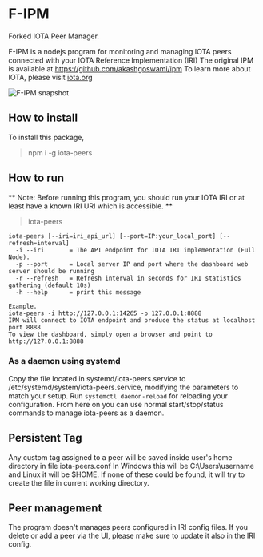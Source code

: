 # F-IPM
Forked IOTA Peer Manager. 

F-IPM is a nodejs program for monitoring and managing IOTA peers connected with your IOTA Reference Implementation (IRI)
The original IPM is available at https://github.com/akashgoswami/ipm
To learn more about IOTA, please visit [iota.org](https://iota.org)


![F-IPM snapshot](/public/img/ipm.jpg)

## How to install

To install this package, 

> npm i -g iota-peers

## How to run

** Note: Before running this program, you should run your IOTA IRI or at least have a known IRI URI which is accessible. **

> iota-peers 

```
iota-peers [--iri=iri_api_url] [--port=IP:your_local_port] [--refresh=interval]
  -i --iri       = The API endpoint for IOTA IRI implementation (Full Node). 
  -p --port      = Local server IP and port where the dashboard web server should be running
  -r --refresh   = Refresh interval in seconds for IRI statistics gathering (default 10s)
  -h --help      = print this message
            
Example.
iota-peers -i http://127.0.0.1:14265 -p 127.0.0.1:8888
IPM will connect to IOTA endpoint and produce the status at localhost port 8888
To view the dashboard, simply open a browser and point to http://127.0.0.1:8888

``` 

### As a daemon using systemd
Copy the file located in systemd/iota-peers.service to /etc/systemd/system/iota-peers.service, modifying the parameters to match your setup.
Run `systemctl daemon-reload` for reloading your configuration. From here on you can use normal start/stop/status commands to manage iota-peers as a daemon.

## Persistent Tag

Any custom tag assigned to a peer will be saved inside user's home directory in file iota-peers.conf
In Windows this will be C:\Users\username and Linux it will be $HOME. If none of these could be found, it will try to create the file in current working directory.

## Peer management
The program doesn't manages peers configured in IRI config files. If you delete or add a peer via the UI, please make sure to update it also in the IRI config.
